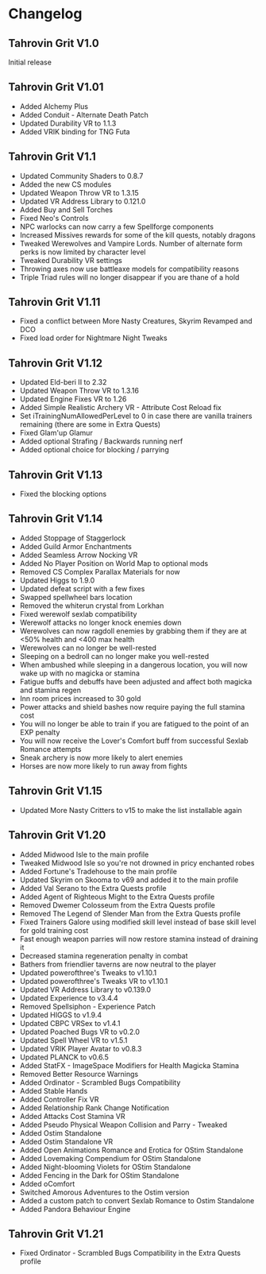 # Changelog

## Tahrovin Grit V1.0
Initial release

## Tahrovin Grit V1.01
- Added Alchemy Plus
- Added Conduit - Alternate Death Patch
- Updated Durability VR to 1.1.3
- Added VRIK binding for TNG Futa

## Tahrovin Grit V1.1
- Updated Community Shaders to 0.8.7
- Added the new CS modules
- Updated Weapon Throw VR to 1.3.15
- Updated VR Address Library to 0.121.0
- Added Buy and Sell Torches
- Fixed Neo's Controls
- NPC warlocks can now carry a few Spellforge components
- Increased Missives rewards for some of the kill quests, notably dragons
- Tweaked Werewolves and Vampire Lords. Number of alternate form perks is now limited by character level
- Tweaked Durability VR settings
- Throwing axes now use battleaxe models for compatibility reasons
- Triple Triad rules will no longer disappear if you are thane of a hold

## Tahrovin Grit V1.11
- Fixed a conflict between More Nasty Creatures, Skyrim Revamped and DCO
- Fixed load order for Nightmare Night Tweaks

## Tahrovin Grit V1.12
- Updated Eld-beri II to 2.32
- Updated Weapon Throw VR to 1.3.16
- Updated Engine Fixes VR to 1.26
- Added Simple Realistic Archery VR - Attribute Cost Reload fix
- Set iTrainingNumAllowedPerLevel to 0 in case there are vanilla trainers remaining (there are some in Extra Quests)
- Fixed Glam'up Glamur
- Added optional Strafing / Backwards running nerf
- Added optional choice for blocking / parrying

## Tahrovin Grit V1.13
- Fixed the blocking options 

## Tahrovin Grit V1.14
- Added Stoppage of Staggerlock
- Added Guild Armor Enchantments
- Added Seamless Arrow Nocking VR
- Added No Player Position on World Map to optional mods
- Removed CS Complex Parallax Materials for now
- Updated Higgs to 1.9.0
- Updated defeat script with a few fixes
- Swapped spellwheel bars location
- Removed the whiterun crystal from Lorkhan
- Fixed werewolf sexlab compatibility
- Werewolf attacks no longer knock enemies down
- Werewolves can now ragdoll enemies by grabbing them if they are at <50% health and <400 max health
- Werewolves can no longer be well-rested
- Sleeping on a bedroll can no longer make you well-rested
- When ambushed while sleeping in a dangerous location, you will now wake up with no magicka or stamina
- Fatigue buffs and debuffs have been adjusted and affect both magicka and stamina regen
- Inn room prices increased to 30 gold
- Power attacks and shield bashes now require paying the full stamina cost
- You will no longer be able to train if you are fatigued to the point of an EXP penalty
- You will now receive the Lover's Comfort buff from successful Sexlab Romance attempts
- Sneak archery is now more likely to alert enemies
- Horses are now more likely to run away from fights

  
## Tahrovin Grit V1.15
- Updated More Nasty Critters to v15 to make the list installable again


## Tahrovin Grit V1.20
- Added Midwood Isle to the main profile
- Tweaked Midwood Isle so you're not drowned in pricy enchanted robes
- Added Fortune's Tradehouse to the main profile
- Updated Skyrim on Skooma to v69 and added it to the main profile
- Added Val Serano to the Extra Quests profile
- Added Agent of Righteous Might to the Extra Quests profile
- Removed Dwemer Colosseum from the Extra Quests profile
- Removed The Legend of Slender Man from the Extra Quests profile
- Fixed Trainers Galore using modified skill level instead of base skill level for gold training cost
- Fast enough weapon parries will now restore stamina instead of draining it
- Decreased stamina regeneration penalty in combat
- Bathers from friendlier taverns are now neutral to the player
- Updated powerofthree's Tweaks to v1.10.1
- Updated powerofthree's Tweaks VR to v1.10.1
- Updated VR Address Library to v0.139.0
- Updated Experience to v3.4.4
- Removed Spellsiphon - Experience Patch
- Updated HIGGS to v1.9.4
- Updated CBPC VRSex to v1.4.1
- Updated Poached Bugs VR to v0.2.0
- Updated Spell Wheel VR to v1.5.1
- Updated VRIK Player Avatar to v0.8.3
- Updated PLANCK to v0.6.5
- Added StatFX - ImageSpace Modifiers for Health Magicka Stamina
- Removed Better Resource Warnings
- Added Ordinator - Scrambled Bugs Compatibility
- Added Stable Hands
- Added Controller Fix VR
- Added Relationship Rank Change Notification
- Added Attacks Cost Stamina VR
- Added Pseudo Physical Weapon Collision and Parry - Tweaked
- Added Ostim Standalone
- Added Ostim Standalone VR
- Added Open Animations Romance and Erotica for OStim Standalone
- Added Lovemaking Compendium for OStim Standalone
- Added Night-blooming Violets for OStim Standalone
- Added Fencing in the Dark for OStim Standalone
- Added oComfort
- Switched Amorous Adventures to the Ostim version
- Added a custom patch to convert Sexlab Romance to Ostim Standalone
- Added Pandora Behaviour Engine


## Tahrovin Grit V1.21
- Fixed Ordinator - Scrambled Bugs Compatibility in the Extra Quests profile
